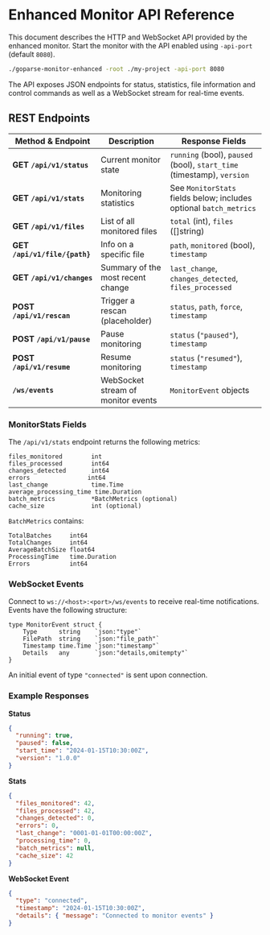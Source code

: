 # Enhanced Monitor API Reference

This document describes the HTTP and WebSocket API provided by the enhanced monitor. Start the monitor with the API enabled using `-api-port` (default `8080`).

```bash
./goparse-monitor-enhanced -root ./my-project -api-port 8080
```

The API exposes JSON endpoints for status, statistics, file information and control commands as well as a WebSocket stream for real-time events.

## REST Endpoints

| Method & Endpoint | Description | Response Fields |
|------------------|-------------|-----------------|
| **GET `/api/v1/status`** | Current monitor state | `running` (bool), `paused` (bool), `start_time` (timestamp), `version` |
| **GET `/api/v1/stats`** | Monitoring statistics | See `MonitorStats` fields below; includes optional `batch_metrics` |
| **GET `/api/v1/files`** | List of all monitored files | `total` (int), `files` ([]string) |
| **GET `/api/v1/file/{path}`** | Info on a specific file | `path`, `monitored` (bool), `timestamp` |
| **GET `/api/v1/changes`** | Summary of the most recent change | `last_change`, `changes_detected`, `files_processed` |
| **POST `/api/v1/rescan`** | Trigger a rescan (placeholder) | `status`, `path`, `force`, `timestamp` |
| **POST `/api/v1/pause`** | Pause monitoring | `status` (`"paused"`), `timestamp` |
| **POST `/api/v1/resume`** | Resume monitoring | `status` (`"resumed"`), `timestamp` |
| **`/ws/events`** | WebSocket stream of monitor events | `MonitorEvent` objects |

### MonitorStats Fields

The `/api/v1/stats` endpoint returns the following metrics:

```
files_monitored        int
files_processed        int64
changes_detected       int64
errors                int64
last_change            time.Time
average_processing_time time.Duration
batch_metrics          *BatchMetrics (optional)
cache_size             int (optional)
```

`BatchMetrics` contains:

```
TotalBatches     int64
TotalChanges     int64
AverageBatchSize float64
ProcessingTime   time.Duration
Errors           int64
```

### WebSocket Events

Connect to `ws://<host>:<port>/ws/events` to receive real-time notifications. Events have the following structure:

```
type MonitorEvent struct {
    Type      string    `json:"type"`
    FilePath  string    `json:"file_path"`
    Timestamp time.Time `json:"timestamp"`
    Details   any       `json:"details,omitempty"`
}
```

An initial event of type `"connected"` is sent upon connection.

### Example Responses

**Status**
```json
{
  "running": true,
  "paused": false,
  "start_time": "2024-01-15T10:30:00Z",
  "version": "1.0.0"
}
```

**Stats**
```json
{
  "files_monitored": 42,
  "files_processed": 42,
  "changes_detected": 0,
  "errors": 0,
  "last_change": "0001-01-01T00:00:00Z",
  "processing_time": 0,
  "batch_metrics": null,
  "cache_size": 42
}
```

**WebSocket Event**
```json
{
  "type": "connected",
  "timestamp": "2024-01-15T10:30:00Z",
  "details": { "message": "Connected to monitor events" }
}
```
